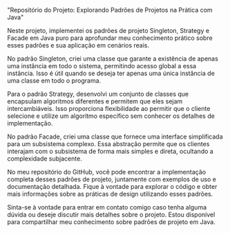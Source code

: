 "Repositório do Projeto: Explorando Padrões de Projetos na Prática com Java"

Neste projeto, implementei os padrões de projeto Singleton, Strategy e Facade em Java puro para aprofundar meu conhecimento prático sobre esses padrões e sua aplicação em cenários reais.

No padrão Singleton, criei uma classe que garante a existência de apenas uma instância em todo o sistema, permitindo acesso global a essa instância. Isso é útil quando se deseja ter apenas uma única instância de uma classe em todo o programa.

Para o padrão Strategy, desenvolvi um conjunto de classes que encapsulam algoritmos diferentes e permitem que eles sejam intercambiáveis. Isso proporciona flexibilidade ao permitir que o cliente selecione e utilize um algoritmo específico sem conhecer os detalhes de implementação.

No padrão Facade, criei uma classe que fornece uma interface simplificada para um subsistema complexo. Essa abstração permite que os clientes interajam com o subsistema de forma mais simples e direta, ocultando a complexidade subjacente.

No meu repositório do GitHub, você pode encontrar a implementação completa desses padrões de projeto, juntamente com exemplos de uso e documentação detalhada. Fique à vontade para explorar o código e obter mais informações sobre as práticas de design utilizando esses padrões.

Sinta-se à vontade para entrar em contato comigo caso tenha alguma dúvida ou deseje discutir mais detalhes sobre o projeto. Estou disponível para compartilhar meu conhecimento sobre padrões de projeto em Java.
